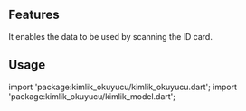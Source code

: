 <!-- 
This README describes the package. If you publish this package to pub.dev,
this README's contents appear on the landing page for your package.

For information about how to write a good package README, see the guide for
[writing package pages](https://dart.dev/guides/libraries/writing-package-pages). 

For general information about developing packages, see the Dart guide for
[creating packages](https://dart.dev/guides/libraries/create-library-packages)
and the Flutter guide for
[developing packages and plugins](https://flutter.dev/developing-packages). 
-->



## Features

It enables the data to be used by scanning the ID card.


## Usage

import 'package:kimlik_okuyucu/kimlik_okuyucu.dart';
import 'package:kimlik_okuyucu/kimlik_model.dart';



